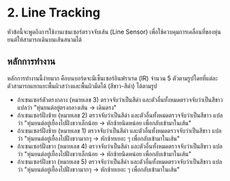# 2. Line Tracking
หัวข้อนี้จะพูดถึงการใช้งานเซนเซอร์ตรวจจับเส้น (Line Sensor) เพื่อใช้ควบคุมการเคลื่อนที่ของหุ่นยนต์ให้สามารถเดินบนเส้นสนามได้

## หลักการทำงาน
หลักการทำงานนี้ง่ายมาก คือบนบอร์ดจะมีเซ็นเซอร์อินฟราเรด (IR) จำนวน 5 ตัวตามรูปโดยที่แต่ละตัวสามารถแยกแยะพื้นผิวสว่างและพื้นผิวมืดได้ (สีขาว-สีดำ) ได้ตามรูป
- ถ้าเซนเซอร์ตัวตรงกลาง (หมายเลข 3) ตรวจจับว่าเป็นสีดำ และตัวอื่นทั้งหมดตรวจจับว่าเป็นสีขาว แปลว่า "หุ่นยนต์อยู่ตรงกลางเส้น -> เดินตรง"
- ถ้าเซนเซอร์ฝั่งซ้าย (หมายเลข 2) ตรวจจับว่าเป็นสีดำ และตัวอื่นทั้งหมดตรวจจับว่าเป็นสีขาว แปลว่า "หุ่นยนต์อยู่เยื้องไปฝั่งขวาเล็กน้อย -> หักซ้ายนิดหน่อย เพื่อกลับเข้ามาในเส้น"
- ถ้าเซนเซอร์ฝั่งซ้าย (หมายเลข 1) ตรวจจับว่าเป็นสีดำ และตัวอื่นทั้งหมดตรวจจับว่าเป็นสีขาว แปลว่า "หุ่นยนต์อยู่เยื้องไปฝั่งขวามากๆ -> หักซ้ายเยอะ ๆ เพื่อกลับเข้ามาในเส้น"
- ถ้าเซนเซอร์ฝั่งขวา (หมายเลข 4) ตรวจจับว่าเป็นสีดำ และตัวอื่นทั้งหมดตรวจจับว่าเป็นสีขาว แปลว่า "หุ่นยนต์อยู่เยื้องไปฝั่งขวาเล็กน้อย -> หักซ้ายนิดหน่อย เพื่อกลับเข้ามาในเส้น"
- ถ้าเซนเซอร์ฝั่งขวา (หมายเลข 5) ตรวจจับว่าเป็นสีดำ และตัวอื่นทั้งหมดตรวจจับว่าเป็นสีขาว แปลว่า "หุ่นยนต์อยู่เยื้องไปฝั่งขวามากๆ -> หักซ้ายเยอะ ๆ เพื่อกลับเข้ามาในเส้น"
